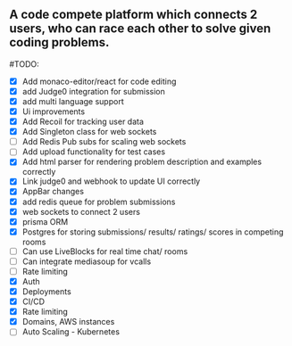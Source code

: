 ## A code compete platform which connects 2 users, who can race each other to solve given coding problems.

#TODO:

- [x] Add monaco-editor/react for code editing
- [x] add Judge0 integration for submission
- [x] add multi language support
- [x] Ui improvements
- [x] Add Recoil for tracking user data
- [x] Add Singleton class for web sockets
- [ ] Add Redis Pub subs for scaling web sockets
- [ ] Add upload functionality for test cases
- [x] Add html parser for rendering problem description and examples correctly
- [x] Link judge0 and webhook to update UI correctly
- [x] AppBar changes
- [x] add redis queue for problem submissions
- [x] web sockets to connect 2 users
- [x] prisma ORM
- [x] Postgres for storing submissions/ results/ ratings/ scores in competing rooms
- [ ] Can use LiveBlocks for real time chat/ rooms
- [ ] Can integrate mediasoup for vcalls
- [ ] Rate limiting
- [x] Auth
- [x] Deployments
- [x] CI/CD
- [x] Rate limiting
- [x] Domains, AWS instances
- [ ] Auto Scaling - Kubernetes
